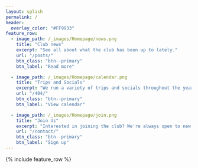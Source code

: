 ```yaml
---
layout: splash
permalink: /
header:
  overlay_color: "#FF9933"
feature_row:
  - image_path: /_images/Homepage/news.png
    title: "Club news"
    excerpt: "See all about what the club has been up to lately."
    url: "/posts/"
    btn_class: "btn--primary"
    btn_label: "Read more"

  - image_path: /_images/Homepage/calendar.png
    title: "Trips and Socials"
    excerpt: "We run a variety of trips and socials throughout the year."
    url: "/404/"
    btn_class: "btn--primary"
    btn_label: "View calendar"

  - image_path: /_images/Homepage/join.png
    title: "Join Us"
    excerpt: "Interested in joining the club? We're always open to new members."
    url: "/contact/"
    btn_class: "btn--primary"
    btn_label: "Sign up"
---
```


{% include feature_row %}
